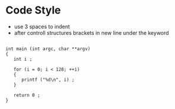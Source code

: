 # Code Style

- use 3 spaces to indent
- after controll structures brackets in new line under the keyword

<pre><code>
int main (int argc, char **argv)
{
   int i ;
   
   for (i = 0; i < 128; ++i)
   {
      printf ("%d\n", i) ;
   }
   
   return 0 ;
}

</code></pre>
